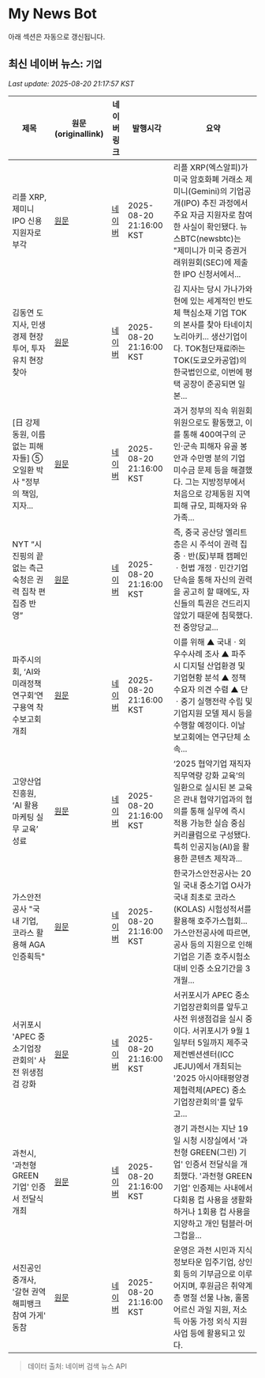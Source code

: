 # My News Bot

아래 섹션은 자동으로 갱신됩니다.

<!-- NEWS:START -->
## 최신 네이버 뉴스: `기업`
_Last update: 2025-08-20 21:17:57 KST_

| 제목 | 원문(originallink) | 네이버 링크 | 발행시각 | 요약 |
|---|---|---|---|---|
| 리플 XRP, 제미니 IPO 신용지원자로 부각 | [원문](https://www.topstarnews.net/news/articleView.html?idxno=15775841) | [네이버](https://www.topstarnews.net/news/articleView.html?idxno=15775841) | 2025-08-20 21:16:00 KST | 리플 XRP(엑스알피)가 미국 암호화폐 거래소 제미니(Gemini)의 기업공개(IPO) 추진 과정에서 주요 자금 지원자로 참여한 사실이 확인됐다. 뉴스BTC(newsbtc)는 "제미니가 미국 증권거래위원회(SEC)에 제출한 IPO 신청서에서... |
| 김동연 도지사, 민생경제 현장투어, 투자유치 현장 찾아 | [원문](http://www.globalepic.co.kr/view.php?ud=2025082017102039855f69d33b22_29) | [네이버](http://www.globalepic.co.kr/view.php?ud=2025082017102039855f69d33b22_29) | 2025-08-20 21:16:00 KST | 김 지사는 당시 가나가와현에 있는 세계적인 반도체 핵심소재 기업 TOK의 본사를 찾아 타네이치 노리아키... 생산기업이다. TOK첨단재료㈜는 TOK(도쿄오카공업)의 한국법인으로, 이번에 평택 공장이 준공되면 일본... |
| [日 강제동원, 이름 없는 피해자들] ⑤ 오일환 박사 "정부의 책임, 지자... | [원문](https://www.incheonilbo.com/news/articleView.html?idxno=1300195) | [네이버](https://www.incheonilbo.com/news/articleView.html?idxno=1300195) | 2025-08-20 21:16:00 KST | 과거 정부의 직속 위원회 위원으로도 활동했고, 이를 통해 400여구의 군인·군속 피해자 유골 봉안과 수만명 분의 기업 미수금 문제 등을 해결했다. 그는 지방정부에서 처음으로 강제동원 지역 피해 규모, 피해자와 유가족... |
| NYT “시진핑의 끝없는 측근 숙청은 권력 집착 편집증 반영” | [원문](https://www.chosun.com/international/international_general/2025/08/20/NEYLWMLCVBAKDIOR6WIH7NDY6U/?utm_source=naver&utm_medium=referral&utm_campaign=naver-news) | [네이버](https://n.news.naver.com/mnews/article/023/0003924211?sid=104) | 2025-08-20 21:16:00 KST | 즉, 중국 공산당 엘리트층은 시 주석이 권력 집중ㆍ반(反)부패 캠페인ㆍ헌법 개정ㆍ민간기업 단속을 통해 자신의 권력을 공고히 할 때에도, 자신들의 특권은 건드리지 않았기 때문에 침묵했다. 전 중앙당교... |
| 파주시의회, ‘AI와 미래정책 연구회’연구용역 착수보고회 개최 | [원문](http://www.globalepic.co.kr/view.php?ud=2025082015322460935f69d33b22_29) | [네이버](http://www.globalepic.co.kr/view.php?ud=2025082015322460935f69d33b22_29) | 2025-08-20 21:16:00 KST | 이를 위해 ▲ 국내ㆍ외 우수사례 조사 ▲ 파주시 디지털 산업환경 및 기업현황 분석 ▲ 정책수요자 의견 수렴 ▲ 단ㆍ중기 실행전략 수립 및 기업지원 모델 제시 등을 수행할 예정이다. 이날 보고회에는 연구단체 소속... |
| 고양산업진흥원, ‘AI 활용 마케팅 실무 교육’ 성료 | [원문](http://www.globalepic.co.kr/view.php?ud=2025082017074087245f69d33b22_29) | [네이버](http://www.globalepic.co.kr/view.php?ud=2025082017074087245f69d33b22_29) | 2025-08-20 21:16:00 KST | ‘2025 협약기업 재직자 직무역량 강화 교육’의 일환으로 실시된 본 교육은 관내 협약기업과의 협의를 통해 실무에 즉시 적용 가능한 실습 중심 커리큘럼으로 구성됐다. 특히 인공지능(AI)을 활용한 콘텐츠 제작과... |
| 가스안전공사 "국내 기업, 코라스 활용해 AGA 인증획득" | [원문](https://www.safetimes.co.kr/news/articleView.html?idxno=233997) | [네이버](https://www.safetimes.co.kr/news/articleView.html?idxno=233997) | 2025-08-20 21:16:00 KST | 한국가스안전공사는 20일 국내 중소기업 O사가 국내 최초로 코라스(KOLAS) 시험성적서를 활용해 호주가스협회... 가스안전공사에 따르면, 공사 등의 지원으로 인해 기업은 기존 호주시험소 대비 인증 소요기간을 3개월... |
| 서귀포시 'APEC 중소기업장관회의' 사전 위생점검 강화 | [원문](https://www.jemin.com/news/articleView.html?idxno=821931) | [네이버](https://www.jemin.com/news/articleView.html?idxno=821931) | 2025-08-20 21:16:00 KST | 서귀포시가 APEC 중소기업장관회의를 앞두고 사전 위생점검을 실시 중이다. 서귀포시가 9월 1일부터 5일까지 제주국제컨벤션센터(ICC JEJU)에서 개최되는 '2025 아시아태평양경제협력체(APEC) 중소기업장관회의'를 앞두고... |
| 과천시, '과천형 GREEN 기업' 인증서 전달식 개최 | [원문](https://www.tournews21.com/news/articleView.html?idxno=112982) | [네이버](https://www.tournews21.com/news/articleView.html?idxno=112982) | 2025-08-20 21:16:00 KST | 경기 과천시는 지난 19일 시청 시장실에서 '과천형 GREEN(그린) 기업' 인증서 전달식을 개최했다. '과천형 GREEN 기업' 인증제는 사내에서 다회용 컵 사용을 생활화하거나 1회용 컵 사용을 지양하고 개인 텀블러·머그컵을... |
| 서진공인중개사, '갈현 권역 해피뱅크 참여 가게' 동참 | [원문](https://www.tournews21.com/news/articleView.html?idxno=112983) | [네이버](https://www.tournews21.com/news/articleView.html?idxno=112983) | 2025-08-20 21:16:00 KST | 운영은 과천 시민과 지식정보타운 입주기업, 상인회 등의 기부금으로 이루어지며, 후원금은 취약계층 명절 선물 나눔, 홀몸 어르신 과일 지원, 저소득 아동 가정 외식 지원 사업 등에 활용되고 있다. |

> 데이터 출처: 네이버 검색 뉴스 API
<!-- NEWS:END -->
